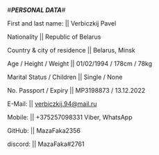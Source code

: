

#*__PERSONAL DATA__*#



First and last name:                || Verbiczkij Pavel

Nationality                         || Republic of Belarus

Country & city of residence         || Belarus, Minsk  

Age / Height / Weight               || 01/02/1994 / 178cm /  78kg

Marital Status / Children           || Single / None

No. Passport / Expiry               || MP3198873 / 13.12.2022

E-Mail:                             || [verbiczkij.94@mail.ru](verbiczkij.94@mail.ru "My Email")

Mobile:                             || +375257098331 Viber, WhatsApp

GitHub:                             || MazaFaka2356

discord:                            || MazaFaka#2761


